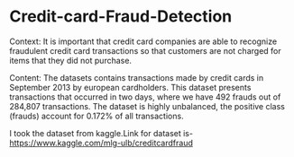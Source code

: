 # Credit-card-Fraud-Detection
Context:
It is important that credit card companies are able to recognize fraudulent credit card transactions so that customers are not charged for items that they did not purchase.

Content:
The datasets contains transactions made by credit cards in September 2013 by european cardholders. This dataset presents transactions that occurred in two days, where we have 492 frauds out of 284,807 transactions. The dataset is highly unbalanced, the positive class (frauds) account for 0.172% of all transactions.

I took the dataset from kaggle.Link for dataset is-https://www.kaggle.com/mlg-ulb/creditcardfraud
